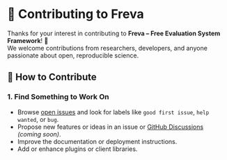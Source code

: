 # 🤝 Contributing to Freva

Thanks for your interest in contributing to **Freva – Free Evaluation System Framework**! 🎉  
We welcome contributions from researchers, developers, and anyone passionate about open, reproducible science.

## 🧭 How to Contribute

### 1. Find Something to Work On

- Browse [open issues](https://github.com/freva-org/) and look for labels like `good first issue`, `help wanted`, or `bug`.
- Propose new features or ideas in an issue or [GitHub Discussions](https://github.com/orgs/freva-org/discussions) *(coming soon)*.
- Improve the documentation or deployment instructions.
- Add or enhance plugins or client libraries.

